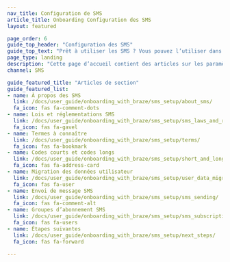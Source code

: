 ```yaml
---
nav_title: Configuration de SMS
article_title: Onboarding Configuration des SMS
layout: featured

page_order: 6
guide_top_header: "Configuration des SMS"
guide_top_text: "Prêt à utiliser les SMS ? Vous pouvez l’utiliser dans nos campagnes ou outils Canvas. Mais en premier lieu, vous devez probablement vous préparer et apprendre à connaître les SMS avec Braze."
page_type: landing
description: "Cette page d’accueil contient des articles sur les paramètres des SMS. Vous trouverez ici des ressources sur l’élaboration de messages SMS, les lois et réglementations SMS, les termes à connaître, etc."
channel: SMS

guide_featured_title: "Articles de section"
guide_featured_list:
- name: À propos des SMS
  link: /docs/user_guide/onboarding_with_braze/sms_setup/about_sms/
  fa_icon: fas fa-comment-dots
- name: Lois et réglementations SMS
  link: /docs/user_guide/onboarding_with_braze/sms_setup/sms_laws_and_regulations/
  fa_icon: fas fa-gavel
- name: Termes à connaître
  link: /docs/user_guide/onboarding_with_braze/sms_setup/terms/
  fa_icon: fas fa-bookmark
- name: Codes courts et codes longs
  link: /docs/user_guide/onboarding_with_braze/sms_setup/short_and_long_codes/
  fa_icon: fas fa-address-card
- name: Migration des données utilisateur
  link: /docs/user_guide/onboarding_with_braze/sms_setup/user_data_migration/
  fa_icon: fas fa-user
- name: Envoi de message SMS
  link: /docs/user_guide/onboarding_with_braze/sms_setup/sms_sending/
  fa_icon: fas fa-comment-alt
- name: Groupes d’abonnement SMS
  link: /docs/user_guide/onboarding_with_braze/sms_setup/sms_subscription_groups/
  fa_icon: fas fa-users
- name: Étapes suivantes
  link: /docs/user_guide/onboarding_with_braze/sms_setup/next_steps/
  fa_icon: fas fa-forward
  
---
```

<br>



